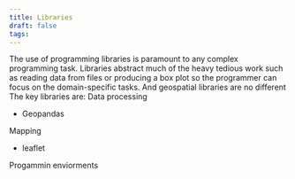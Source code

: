 ```yaml
---
title: Libraries
draft: false
tags:
---
```

 The use of programming libraries is paramount to any complex programming task. Libraries abstract much of the heavy tedious work such as reading data from files or producing a box plot so the programmer can focus on the domain-specific tasks. And geospatial libraries are no different
 The key libraries are:
 Data processing
 - Geopandas
 
 Mapping
- leaflet
 
Progammin enviorments
